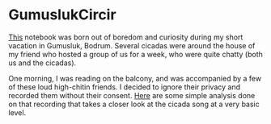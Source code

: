 # GumuslukCircir

[This](https://colab.research.google.com/drive/155cOa_UTWLd2UxtfXnM8tfmujoJI3o9H?usp=sharing) notebook was born out of boredom and curiosity during my short vacation in Gumusluk, Bodrum.
Several cicadas were around the house of my friend who hosted a group of us for a week, who were quite chatty (both us and the cicadas).

One morning, I was reading on the balcony, and was accompanied by a few of these loud high-chitin friends. I decided to ignore their privacy and recorded them without their consent.
[Here](https://colab.research.google.com/drive/155cOa_UTWLd2UxtfXnM8tfmujoJI3o9H?usp=sharing) are some simple analysis done on that recording that takes a closer look at the cicada song at a very basic level.
